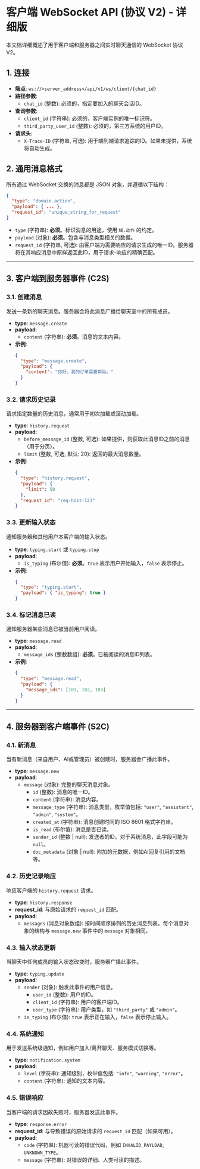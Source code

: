 # 客户端 WebSocket API (协议 V2) - 详细版

本文档详细概述了用于客户端和服务器之间实时聊天通信的 WebSocket 协议 V2。

## 1. 连接

- **端点**: `ws://<server_address>/api/v1/ws/client/{chat_id}`
- **路径参数**:
  - `chat_id` (整数): 必须的，指定要加入的聊天会话ID。
- **查询参数**:
  - `client_id` (字符串): 必须的，客户端实例的唯一标识符。
  - `third_party_user_id` (整数): 必须的，第三方系统的用户ID。
- **请求头**:
  - `X-Trace-ID` (字符串, 可选): 用于端到端请求追踪的ID。如果未提供，系统将自动生成。

## 2. 通用消息格式

所有通过 WebSocket 交换的消息都是 JSON 对象，并遵循以下结构：

```json
{
  "type": "domain.action",
  "payload": { ... },
  "request_id": "unique_string_for_request"
}
```

- `type` (字符串): **必须**。标识消息的用途，使用 `域.动作` 的约定。
- `payload` (对象): **必须**。包含与消息类型相关的数据。
- `request_id` (字符串, 可选): 由客户端为需要响应的请求生成的唯一ID。服务器将在其响应消息中原样返回此ID，用于请求-响应的精确匹配。

---

## 3. 客户端到服务器事件 (C2S)

### 3.1. 创建消息

发送一条新的聊天消息。服务器会将此消息广播给聊天室中的所有成员。

- **type**: `message.create`
- **payload**:
  - `content` (字符串): **必须**。消息的文本内容。
- **示例**:
  ```json
  {
    "type": "message.create",
    "payload": {
      "content": "你好，我的订单需要帮助。"
    }
  }
  ```

### 3.2. 请求历史记录

请求指定数量的历史消息，通常用于初次加载或滚动加载。

- **type**: `history.request`
- **payload**:
  - `before_message_id` (整数, 可选): 如果提供，则获取此消息ID之前的消息（用于分页）。
  - `limit` (整数, 可选, 默认: 20): 返回的最大消息数量。
- **示例**:
  ```json
  {
    "type": "history.request",
    "payload": {
      "limit": 50
    },
    "request_id": "req-hist-123"
  }
  ```

### 3.3. 更新输入状态

通知服务器和其他用户本客户端的输入状态。

- **type**: `typing.start` 或 `typing.stop`
- **payload**:
  - `is_typing` (布尔值): **必须**。`true` 表示用户开始输入，`false` 表示停止。
- **示例**:
  ```json
  {
    "type": "typing.start",
    "payload": { "is_typing": true }
  }
  ```

### 3.4. 标记消息已读

通知服务器某些消息已被当前用户阅读。

- **type**: `message.read`
- **payload**:
  - `message_ids` (整数数组): **必须**。已被阅读的消息ID列表。
- **示例**:
  ```json
  {
    "type": "message.read",
    "payload": {
      "message_ids": [101, 102, 103]
    }
  }
  ```

---

## 4. 服务器到客户端事件 (S2C)

### 4.1. 新消息

当有新消息（来自用户、AI或管理员）被创建时，服务器会广播此事件。

- **type**: `message.new`
- **payload**:
  - `message` (对象): 完整的聊天消息对象。
    - `id` (整数): 消息的唯一ID。
    - `content` (字符串): 消息内容。
    - `message_type` (字符串): 消息类型，枚举值包括: `"user"`, `"assistant"`, `"admin"`, `"system"`。
    - `created_at` (字符串): 消息创建时间的 ISO 8601 格式字符串。
    - `is_read` (布尔值): 消息是否已读。
    - `sender_id` (整数 | null): 发送者的ID。对于系统消息，此字段可能为 `null`。
    - `doc_metadata` (对象 | null): 附加的元数据，例如AI回复引用的文档等。

### 4.2. 历史记录响应

响应客户端的 `history.request` 请求。

- **type**: `history.response`
- **request_id**: 与原始请求的 `request_id` 匹配。
- **payload**:
  - `messages` (消息对象数组): 按时间顺序排列的历史消息列表。每个消息对象的结构与 `message.new` 事件中的 `message` 对象相同。

### 4.3. 输入状态更新

当聊天中任何成员的输入状态改变时，服务器广播此事件。

- **type**: `typing.update`
- **payload**:
  - `sender` (对象): 触发此事件的用户信息。
    - `user_id` (整数): 用户的ID。
    - `client_id` (字符串): 用户的客户端ID。
    - `user_type` (字符串): 用户类型，如 `"third_party"` 或 `"admin"`。
  - `is_typing` (布尔值): `true` 表示正在输入，`false` 表示停止输入。

### 4.4. 系统通知

用于发送系统级通知，例如用户加入/离开聊天、服务模式切换等。

- **type**: `notification.system`
- **payload**:
  - `level` (字符串): 通知级别，枚举值包括: `"info"`, `"warning"`, `"error"`。
  - `content` (字符串): 通知的文本内容。

### 4.5. 错误响应

当客户端的请求因故失败时，服务器发送此事件。

- **type**: `response.error`
- **request_id**: 与导致错误的原始请求的 `request_id` 匹配（如果可用）。
- **payload**:
  - `code` (字符串): 机器可读的错误代码，例如 `INVALID_PAYLOAD`, `UNKNOWN_TYPE`。
  - `message` (字符串): 对错误的详细、人类可读的描述。